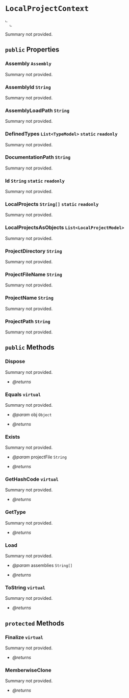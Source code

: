 # <code><span title="undefined">LocalProjectContext</span></code>

```
ட 
  ட 
```

Summary not provided.

## `public` Properties

### Assembly <code><span title="undefined">Assembly</span></code>

Summary not provided.

### AssemblyId <code><span title="undefined">String</span></code>

Summary not provided.

### AssemblyLoadPath <code><span title="undefined">String</span></code>

Summary not provided.

### DefinedTypes <code><span title="undefined">List</span><<span title="undefined">TypeModel</span>></code> `static` `readonly`

Summary not provided.

### DocumentationPath <code><span title="undefined">String</span></code>

Summary not provided.

### Id <code><span title="undefined">String</span></code> `static` `readonly`

Summary not provided.

### LocalProjects <code><span title="undefined">String[]</span></code> `static` `readonly`

Summary not provided.

### LocalProjectsAsObjects <code><span title="undefined">List</span><<span title="undefined">LocalProjectModel</span>></code>

Summary not provided.

### ProjectDirectory <code><span title="undefined">String</span></code>

Summary not provided.

### ProjectFileName <code><span title="undefined">String</span></code>

Summary not provided.

### ProjectName <code><span title="undefined">String</span></code>

Summary not provided.

### ProjectPath <code><span title="undefined">String</span></code>

Summary not provided.



## `public` Methods

### Dispose

Summary not provided.

- *@returns* 

### Equals `virtual`

Summary not provided.

- *@param* obj <code><span title="undefined">Object</span></code>

- *@returns* 

### Exists

Summary not provided.

- *@param* projectFile <code><span title="undefined">String</span></code>

- *@returns* 

### GetHashCode `virtual`

Summary not provided.

- *@returns* 

### GetType

Summary not provided.

- *@returns* 

### Load

Summary not provided.

- *@param* assemblies <code><span title="undefined">String[]</span></code>

- *@returns* 

### ToString `virtual`

Summary not provided.

- *@returns* 

## `protected` Methods

### Finalize `virtual`

Summary not provided.

- *@returns* 

### MemberwiseClone

Summary not provided.

- *@returns* 
